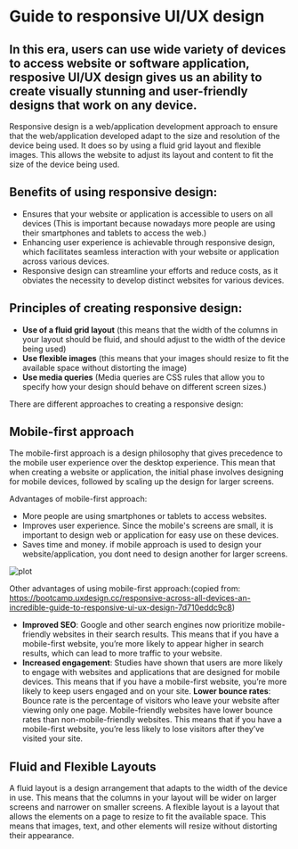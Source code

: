 # Guide to responsive UI/UX design

## In this era, users can use wide variety of devices to access website or software application, resposive UI/UX design gives us an ability to create visually stunning and user-friendly designs that work on any device.


Responsive design is a web/application development approach to ensure that the web/application developed adapt to the size and resolution of the device being used. It does so by using a fluid grid layout and flexible images. This allows the website to adjust its layout and content to fit the size of the device being used.

## Benefits of using responsive design:
 - Ensures that your website or application is accessible to users on all devices (This is important because nowadays more people are using their smartphones and tablets to access the web.) 
 - Enhancing user experience is achievable through responsive design, which facilitates seamless interaction with your website or application across various devices.
 - Responsive design can streamline your efforts and reduce costs, as it obviates the necessity to develop distinct websites for various devices.

 ## Principles of creating responsive design:

 - **Use of a fluid grid layout** (this means that the width of the columns in your layout should be fluid, and should adjust to the width of the device being used)
 - **Use flexible images** (this means that your images should resize to fit the available space without distorting the image)
 - **Use media queries** (Media queries are CSS rules that allow you to specify how your design should behave on different screen sizes.)

There are different approaches to creating a responsive design:

## Mobile-first approach

The mobile-first approach is a design philosophy that gives precedence to the mobile user experience over the desktop experience. This mean that when creating a website or application, the initial phase involves designing for mobile devices, followed by scaling up the design for larger screens.

Advantages of mobile-first approach:

- More people are using smartphones or tablets to access websites.
- Improves user experience. Since the mobile's screens are small, it is important to design web or application for easy use on these devices.
- Saves time and money. if mobile approach is used to design your website/application, you dont need to design another for larger screens. 

![plot](./mobile_first_approach.png)

Other advantages of using mobile-first approach:(copied from: https://bootcamp.uxdesign.cc/responsive-across-all-devices-an-incredible-guide-to-responsive-ui-ux-design-7d710eddc9c8)

- **Improved SEO**: Google and other search engines now prioritize mobile-friendly websites in their search results. This means that if you have a mobile-first website, you’re more likely to appear higher in search results, which can lead to more traffic to your website.
- **Increased engagement**: Studies have shown that users are more likely to engage with websites and applications that are designed for mobile devices. This means that if you have a mobile-first website, you’re more likely to keep users engaged and on your site.
**Lower bounce rates**: Bounce rate is the percentage of visitors who leave your website after viewing only one page. Mobile-friendly websites have lower bounce rates than non-mobile-friendly websites. This means that if you have a mobile-first website, you’re less likely to lose visitors after they’ve visited your site.

## Fluid and Flexible Layouts

A fluid layout is a design arrangement that adapts to the width of the device in use. This means that the columns in your layout will be wider on larger screens and narrower on smaller screens. A flexible layout is a layout that allows the elements on a page to resize to fit the available space. This means that images, text, and other elements will resize without distorting their appearance.








